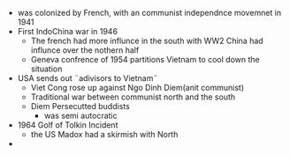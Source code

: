  - was colonized by French, with an communist independnce movemnet in 1941
 - First IndoChina war in 1946
	 - The french had more influnce in the south with WW2 China had influnce over the nothern half
	 - Geneva confrence of 1954 partitions Vietnam to cool down the situation
 - USA sends out ¨adivisors to Vietnam¨
	 - Viet Cong rose up against Ngo Dinh Diem(anit communist)
	 - Traditional war between communist north and the south
	 - Diem Persecutted buddists
		 - was semi autocratic
 - 1964 Golf of Tolkin Incident
	 - the US Madox had a skirmish with North 
 - 
<!--stackedit_data:
eyJoaXN0b3J5IjpbMTEzMzcwNDM1NSwtMTMyMDY1NzA1N119
-->